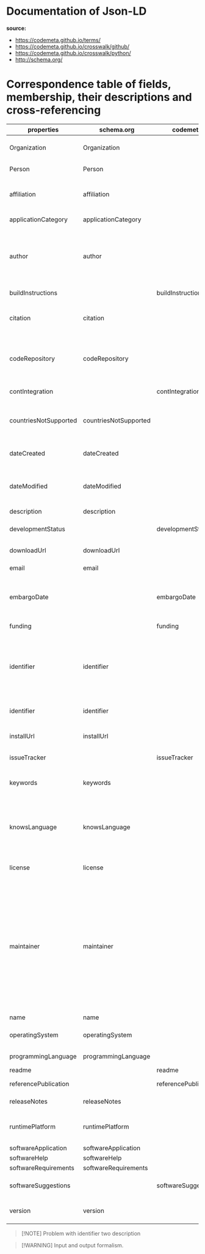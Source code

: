 # Documentation of Json-LD

**source:**

* <https://codemeta.github.io/terms/>
* <https://codemeta.github.io/crosswalk/github/>
* <https://codemeta.github.io/crosswalk/python/>
* <http://schema.org/>

# Correspondence table of fields, membership, their descriptions and cross-referencing

| properties | schema.org | codemeta | Type | description |
|--|--|--|--|--|
|Organization | Organization |  | Organization | An organization such as a school, NGO, corporation, club, etc |
|Person | Person |  | Person | A person (alive, dead, undead, or fictional). |
|affiliation|affiliation||Organization, Person, Text|An organization that this person is affiliated with. For example, a school/university, a club, or a team.|
|applicationCategory|applicationCategory||Text or URL|Type of software application, e.g. 'Game, Multimedia'.|
|author|author||Organization or Person|The author of this content or rating. Please note that author is special in that HTML 5 provides a special mechanism for indicating authorship via the rel tag. That is equivalent to this and may be used interchangeably.|
|buildInstructions||buildInstructions|URL|link to installation instructions/documentation|
|citation|citation||CreativeWork, Text|A citation or reference to another creative work, such as another publication, web page, scholarly article, etc|
|codeRepository|codeRepository||URL|Link to the repository where the un-compiled, human readable code and related code is located (SVN, GitHub, CodePlex, institutional GitLab instance, etc.)|
|contIntegration||contIntegration|URL|link to continuous integration service|
|countriesNotSupported|countriesNotSupported||softwareApplication, Text|Countries for which the application is not supported. You can also provide the two-letter ISO 3166-1 alpha-2 country code.|
|dateCreated|dateCreated||Date or DateTime|The date on which the CreativeWork was created or the item was added to a DataFeed.|
|dateModified|dateModified||Date or DateTime|The date on which the CreativeWork was most recently modified or when the item's entry was modified within a DataFeed.|
|description|description||Text|A description of the item.|
|developmentStatus||developmentStatus|Text|Description of development status, e.g. Active, inactive, suspended. See repostatus.org|
|downloadUrl|downloadUrl||URL|If the file can be downloaded, URL to download the binary.|
|email|email||ContactPoint, Organization, Person, Text|Email address.|
|embargoDate||embargoDate|Date|Software may be embargoed from public access until a specified date (e.g. pending publication, 1 year from publication)|
|funding||funding|Text|Funding source (e.g. specific grant)|
| identifier | identifier |  |PropertyValue, Text or URL  | The identifier property represents any kind of identifier for any kind of Thing, such as ISBNs, GTIN codes, UUIDs etc. Schema.org provides dedicated properties for representing many of these, either as textual strings or as URL (URI) links. |
|identifier|identifier||URL|URL identifier, ideally an ORCID ID for individuals, a FundRef ID for funders|
|installUrl|installUrl||SoftwareApplication, URL|URL at which the app may be installed, if different from the URL of the item.|
|issueTracker||issueTracker|URL|link to software bug reporting or issue tracking system|
|keywords|keywords||Text|Keywords or tags used to describe this content. Multiple entries in a keywords list are typically delimited by commas.|
|knowsLanguage|knowsLanguage||Language,Text|Of a Person, and less typically of an Organization, to indicate a known language. We do not distinguish skill levels or reading/writing/speaking/signing here. Use language codes from the IETF BCP 47 standard.|
|license|license||CreativeWork or URL|A license document that applies to this content, typically indicated by URL.|
|maintainer|maintainer||Organization or Person|A maintainer of a Dataset, software package (SoftwareApplication), or other Project. A maintainer is a Person or Organization that manages contributions to, and/or publication of, some (typically complex) artifact. It is common for distributions of software and data to be based on "upstream" sources. When maintainer is applied to a specific version of something e.g. a particular version or packaging of a Dataset, it is always possible that the upstream source has a different maintainer.|
|name|name||Text|The name of the item.|
|operatingSystem|operatingSystem||Text|Operating systems supported (Windows 7, OSX 10.6, Android 1.6).|
|programmingLanguage|programmingLanguage||ComputerLanguage or Text|The computer programming language.|
|readme||readme||URL|link to software Readme file|
|referencePublication||referencePublication|ScholarlyArticle|An academic publication related to the software.|
|releaseNotes|releaseNotes||SoftwareApplication,Text or URL|Description of what changed in this version.|
|runtimePlatform|runtimePlatform||SoftwareSourceCode, Text|Runtime platform or script interpreter dependencies (Example - Java v1, Python2.3, .Net Framework 3.0).|
|softwareApplication|softwareApplication||softwareApplication|A software application.|
|softwareHelp|softwareHelp||SoftwareApplication,CreativeWork|Software application help.|
|softwareRequirements|softwareRequirements|||Text or URL|Component dependency requirements for application. This includes runtime environments and shared libraries that are not included in the application distribution package, but required to run the application (Examples: DirectX, Java or .NET runtime).|
|softwareSuggestions||softwareSuggestions|SoftwareSourceCode|Optional dependencies , e.g. for optional features, code development, etc.|
|version|version||Number or Text|The version of the CreativeWork embodied by a specified resource.|

>[!NOTE] Problem with identifier two description

>[!WARNING] Input and output formalism.
